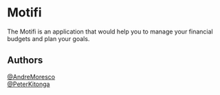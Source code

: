 # Motifi
The Motifi is an application that would help you to manage your financial budgets and plan your goals.

## Authors
[@AndreMoresco](https://www.github.com/AndreMoresco)  
[@PeterKitonga](https://www.github.com/PeterKitonga)
